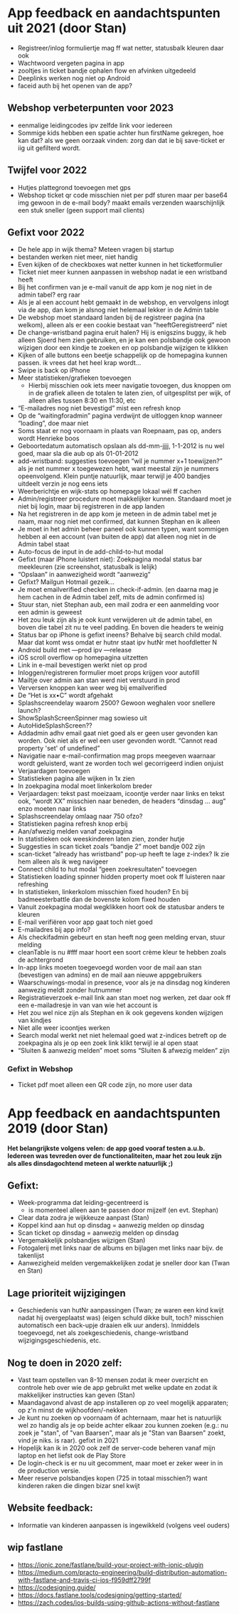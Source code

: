 # App feedback en aandachtspunten uit 2021 (door Stan)
- Registreer/inlog formuliertje mag ff wat netter, statusbalk kleuren daar ook
- Wachtwoord vergeten pagina in app
- zooltjes in ticket bandje ophalen flow en afvinken uitgedeeld
- Deeplinks werken nog niet op Android 
- faceid auth bij het openen van de app?

## Webshop verbeterpunten voor 2023
- eenmalige leidingcodes ipv zelfde link voor iedereen
- Sommige kids hebben een spatie achter hun firstName gekregen, hoe kan dat? als we geen oorzaak vinden: zorg dan dat ie bij save-ticket er iig uit gefilterd wordt.

## Twijfel voor 2022
- Hutjes plattegrond toevoegen met gps
- Webshop ticket qr code misschien niet per pdf sturen maar per base64 img gewoon in de e-mail body? maakt emails verzenden waarschijnlijk een stuk sneller (geen support mail clients)

## Gefixt voor 2022
- De hele app in wijk thema? Meteen vragen bij startup
- bestanden werken niet meer, niet handig
- Even kijken of de checkboxes wat netter kunnen in het ticketformulier
- Ticket niet meer kunnen aanpassen in webshop nadat ie een wristband heeft
- Bij het confirmen van je e-mail vanuit de app kom je nog niet in de admin tabel? erg raar
- Als je al een account hebt gemaakt in de webshop, en vervolgens inlogt via de app, dan kom je alsnog niet helemaal lekker in de Admin table
- De webshop moet standaard landen bij de registreer pagina (na welkom), alleen als er een cookie bestaat van "heeftGeregistreerd" niet
- De change-wristband pagina eruit halen? Hij is enigszins buggy, ik heb alleen Sjoerd hem zien gebruiken, en je kan een polsbandje ook gewoon wijzigen door een kindje te zoeken en op polsbandje wijzigen te klikken
- Kijken of alle buttons een beetje schappelijk op de homepagina kunnen passen. ik vrees dat het heel krap wordt...
- Swipe is back op iPhone
- Meer statistieken/grafieken toevoegen
  - Hierbij misschien ook iets meer navigatie tovoegen, dus knoppen om in de grafiek alleen de totalen te laten zien, of uitgesplitst per wijk, of alleen alles tussen 8:30 en 11:30, etc
- “E-mailadres nog niet bevestigd” mist een refresh knop
- Op de “waitingforadmin” pagina verdwijnt de uitloggen knop wanneer “loading”, doe maar niet
- Soms staat er nog voornaam in plaats van Roepnaam, pas op, anders wordt Henrieke boos
- Geboortedatum automatisch opslaan als dd-mm-jjjj, 1-1-2012 is nu wel goed, maar sla die aub op als 01-01-2012
- add-wristband: suggesties toevoegen “wil je nummer x+1 toewijzen?” als je net nummer x toegewezen hebt, want meestal zijn je nummers opeenvolgend. Klein puntje natuurlijk, maar terwijl je 400 bandjes uitdeelt verzin je nog eens iets
- Weerberichtje en wijk-stats op homepage lokaal wél ff cachen
- Admin/registreer procedure moet makkelijker kunnen. Standaard moet je niet bij login, maar bij registreren in de app landen
- Na het registreren in de app kom je meteen in de admin tabel met je naam, maar nog niet met confirmed, dat kunnen Stephan en ik alleen
- Je moet in het admin beheer paneel ook kunnen typen, want sommigen hebben al een account (van buiten de app) dat alleen nog niet in de Admin tabel staat
- Auto-focus de input in de add-child-to-hut modal
- Gefixt (maar iPhone luistert niet): Zoekpagina modal status bar meekleuren (zie screenshot, statusbalk is lelijk)
- “Opslaan” in aanwezigheid wordt “aanwezig”
- Gefixt? Mailgun Hotmail gezeik…
- Je moet emailverified checken in check-if-admin. (en daarna mag je hem cachen in de Admin tabel zelf, mits de admin confirmed is)
- Stuur stan, niet Stephan aub, een mail zodra er een aanmelding voor een admin is geweest
- Het zou leuk zijn als je ook kunt verwijderen uit de admin tabel, en boven die tabel zit nu te veel padding. En boven die headers te weinig
- Status bar op iPhone is gefixt ineens? Behalve bij search child modal. Maar dat komt wss omdat er hutnr staat ipv hutNr met hoofdletter N
- Android build met —prod ipv —release
- iOS scroll overflow op homepagina uitzetten 
- Link in e-mail bevestigen werkt niet op prod
- Inloggen/registreren formulier moet props krijgen voor autofill
- Mailtje over admin aan stan werd niet verstuurd in prod
- Verversen knoppen kan weer weg bij emailverified 
- De “Het is xx•C” wordt afgehakt
- Splashscreendelay waarom 2500? Gewoon weghalen voor snellere launch?
- ShowSplashScreenSpinner mag sowieso uit
- AutoHideSplashScreen??
- Addadmin adhv email gaat niet goed als er geen user gevonden kan worden. Ook niet als er wel een user gevonden wordt. “Cannot read property 'set' of undefined”
- Navigatie naar e-mail-confirmation mag props meegeven waarnaar wordt geluisterd, want ze worden toch wel gecorrigeerd indien onjuist
- Verjaardagen toevoegen
- Statistieken pagina alle wijken in 1x zien
- In zoekpagina modal moet linkerkolom breder
- Verjaardagen: tekst past moeizaam, icoontje verder naar links en tekst ook, “wordt XX” misschien naar beneden, de headers “dinsdag … aug” enzo moeten naar links
- Splashscreendelay omlaag naar 750 ofzo?
- Statistieken pagina refresh knop erbij
- Aan/afwezig melden vanaf zoekpagina
- In statistieken ook weeskinderen laten zien, zonder hutje 
- Suggesties in scan ticket zoals “bandje 2” moet bandje 002 zijn
- scan-ticket “already has wristband” pop-up heeft te lage z-index? Ik zie hem alleen als ik weg navigeer
- Connect child to hut modal “geen zoekresultaten” toevoegen
- Statistieken loading spinner hidden property moet ook ff luisteren naar refreshing 
- In statistieken, linkerkolom misschien fixed houden? En bij badmeesterbattle dan de bovenste kolom fixed houden
- Vanuit zoekpagina modal wegklikken hoort ook de statusbar anders te kleuren
- E-mail verifiëren voor app gaat toch niet goed
- E-mailadres bij app info?
- Als checkifadmin gebeurt en stan heeft nog geen melding ervan, stuur melding
- cleanTable is nu #fff maar hoort een soort crème kleur te hebben zoals de achtergrond
- In-app links moeten toegevoegd worden voor de mail aan stan (bevestigen van admins) en de mail aan nieuwe appgebruikers
- Waarschuwings-modal in presence, voor als je na dinsdag nog kinderen aanwezig meldt zonder hutnummer
- Registratieverzoek e-mail link aan stan moet nog werken, zet daar ook ff een e-mailadresje in van van wie het account is
- Het zou wel nice zijn als Stephan en ik ook gegevens konden wijzigen van kindjes
- Niet alle weer icoontjes werken
- Search modal werkt net niet helemaal goed wat z-indices betreft op de zoekpagina als je op een zoek link klikt terwijl ie al open staat
- “Sluiten & aanwezig melden” moet soms “Sluiten & afwezig melden” zijn


### Gefixt in Webshop
- Ticket pdf moet alleen een QR code zijn, no more user data





# App feedback en aandachtspunten 2019 (door Stan)
**Het belangrijkste volgens velen: de app goed vooraf testen a.u.b. Iedereen was tevreden over de functionaliteiten, maar het zou leuk zijn als alles dinsdagochtend meteen al werkte natuurlijk ;)**
## Gefixt:
- Week-programma dat leiding-gecentreerd is 
    - is momenteel alleen aan te passen door mijzelf (en evt. Stephan)
- Clear data zodra je wijkkeuze aanpast (Stan)
- Koppel kind aan hut op dinsdag = aanwezig melden op dinsdag
- Scan ticket op dinsdag = aanwezig melden op dinsdag
- Vergemakkelijk polsbandjes wijzigen (Stan)
- Fotogalerij met links naar de albums en bijlagen met links naar bijv. de takenlijst
- Aanwezigheid melden vergemakkelijken zodat je sneller door kan (Twan en Stan)


## Lage prioriteit wijzigingen
- Geschiedenis van hutNr aanpassingen (Twan; ze waren een kind kwijt nadat hij overgeplaatst was) (eigen schuld dikke bult, toch? misschien automatisch een back-upje draaien elk uur anders). Inmiddels toegevoegd, net als zoekgeschiedenis, change-wristband wijzigingsgeschiedenis, etc.


## Nog te doen in 2020 zelf:
- Vast team opstellen van 8-10 mensen zodat ik meer overzicht en controle heb over wie de app gebruikt met welke update en zodat ik makkelijker instructies kan geven (Stan)
- Maandagavond alvast de app installeren op zo veel mogelijk apparaten; op z'n minst de wijkhoofden/-nekken
- Je kunt nu zoeken op voornaam óf achternaam, maar het is natuurlijk wel zo handig als je op beide achter elkaar zou kunnen zoeken (e.g.: nu zoek je "stan", of "van Baarsen", maar als je "Stan van Baarsen" zoekt, vind je niks. is raar). gefixt in 2021
- Hopelijk kan ik in 2020 ook zelf de server-code beheren vanaf mijn laptop en het liefst ook de Play Store
- De login-check is er nu uit gecomment, maar moet er zeker weer in in de production versie.
- Meer reserve polsbandjes kopen (725 in totaal misschien?) want kinderen raken die dingen bizar snel kwijt

## Website feedback:
- Informatie van kinderen aanpassen is ingewikkeld (volgens veel ouders)

## wip fastlane
- https://ionic.zone/fastlane/build-your-project-with-ionic-plugin
- https://medium.com/practo-engineering/build-distribution-automation-with-fastlane-and-travis-ci-ios-f959dff2799f
- https://codesigning.guide/
- https://docs.fastlane.tools/codesigning/getting-started/
- https://zach.codes/ios-builds-using-github-actions-without-fastlane
